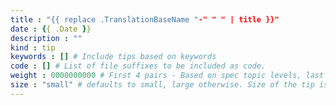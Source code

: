 ```yaml
---
title : "{{ replace .TranslationBaseName "-" " " | title }}"
date : {{ .Date }}
description : ""
kind : tip 
keywords : [] # Include tips based on keywords
code : [] # List of file suffixes to be included as code.
weight : 0000000000 # First 4 pairs - Based on spec topic levels, last pair - custom
size : "small" # defaults to small, large otherwise. Size of the tip is based on this value.   
---
```

